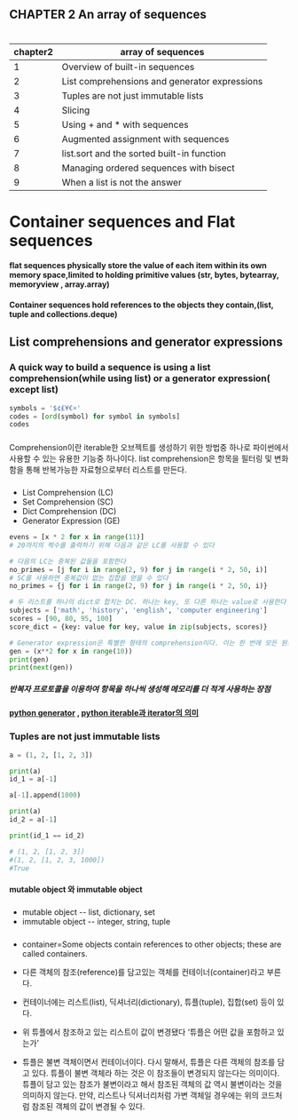 CHAPTER 2
An array of sequences
------------------------------

#

|chapter2|array of sequences|
-----------|----------------
|1|Overview of built-in sequences| 
|2|List comprehensions and generator expressions |
|3|Tuples are not just immutable lists| 
|4|Slicing |
|5|Using + and * with sequences| 
|6|Augmented assignment with sequences| 
|7|list.sort and the sorted built-in function |
|8|Managing ordered sequences with bisect |
|9|When a list is not the answer |

# Container sequences and Flat sequences
#### flat sequences physically store the value of each item within its own memory space,limited to holding primitive values (str, bytes, bytearray, memoryview , array.array)
#### Container sequences hold references to the objects they contain,(list, tuple and collections.deque)

## List comprehensions and generator expressions

### A quick way to build a sequence is using a list comprehension(while using list) or a generator expression( except list)
```python
symbols = '$¢£¥€¤'
codes = [ord(symbol) for symbol in symbols]
codes
```

### 
Comprehension이란 iterable한 오브젝트를 생성하기 위한 방법중 하나로 파이썬에서 사용할 수 있는 유용한 기능중 하나이다.
list comprehension은 항목을 필터링 및 변화함을 통해 반복가능한 자료형으로부터 리스트를 만든다. 

### 
- List Comprehension (LC)
- Set Comprehension (SC)
- Dict Comprehension (DC)
- Generator Expression (GE)
```python
evens = [x * 2 for x in range(11)]
# 20까지의 짝수를 출력하기 위해 다음과 같은 LC를 사용할 수 있다

# 다음의 LC는 중복된 값들을 포함한다
no_primes = [j for i in range(2, 9) for j in range(i * 2, 50, i)]
# SC를 사용하면 중복값이 없는 집합을 얻을 수 있다
no_primes = {j for i in range(2, 9) for j in range(i * 2, 50, i)}

# 두 리스트를 하나의 dict로 합치는 DC. 하나는 key, 또 다른 하나는 value로 사용한다
subjects = ['math', 'history', 'english', 'computer engineering']
scores = [90, 80, 95, 100]
score_dict = {key: value for key, value in zip(subjects, scores)}

# Generator expression은 특별한 형태의 comprehension이다. 이는 한 번에 모든 원소를 반환하지 않고 한 번에 하나의 원소만 반환하는 generator를 생성한다.대괄호 대신 괄호 사용 
gen = (x**2 for x in range(10))
print(gen)
print(next(gen))
```
#####  반복자  프로토콜을 이용하여 항목을 하나씩 생성해 메모리를 더 적게 사용하는 장점 
#### [python generator](https://bluese05.tistory.com/56) , [python iterable과 iterator의 의미](https://bluese05.tistory.com/55)


### Tuples are not just immutable lists
```python
a = (1, 2, [1, 2, 3])

print(a)
id_1 = a[-1]

a[-1].append(1000)

print(a)
id_2 = a[-1]

print(id_1 == id_2)

# (1, 2, [1, 2, 3])
#(1, 2, [1, 2, 3, 1000])
#True
```

#### mutable object 와 immutable object
##### 
- mutable object 
-- list, dictionary, set
- immutable object 
-- integer, string, tuple

#####
- container=Some objects contain references to other objects; these are called containers.
- 다른 객체의 참조(reference)를 담고있는 객체를 컨테이너(container)라고 부른다.
- 컨테이너에는 리스트(list), 딕셔너리(dictionary), 튜플(tuple), 집합(set) 등이 있다.
-  위 튜플에서 참조하고 있는 리스트이 값이 변경됐다 ‘튜플은 어떤 값을 포함하고 있는가’

- 튜플은 불변 객체이면서 컨테이너이다. 다시 말해서, 튜플은 다른 객체의 참조를 담고 있다. 튜플이 불변 객체라 하는 것은 이 참조들이 변경되지 않는다는 의미이다. 튜플이 담고 있는 참조가 불변이라고 해서 참조된 객체의 값 역시 불변이라는 것을 의미하지 않는다. 만약, 리스트나 딕셔너리처럼 가변 객체일 경우에는 위의 코드처럼 참조된 객체의 값이 변경될 수 있다.
